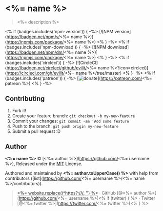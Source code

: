 # <%= name %>

> <%= description %>

<% if (badges.includes('npm-version')) { -%>
[![NPM version](https://badgen.net/npm/v/<%= name %>)](https://npmjs.com/package/<%= name %>)
<% } -%>
<% if (badges.includes('npm-download')) { -%>
[![NPM download](https://badgen.net/npm/dm/<%= name %>)](https://npmjs.com/package/<%= name %>)
<% } -%>
<% if (badges.includes('circleci')) { -%>
[![CircleCI](https://badgen.net/circleci/github/evillt/<%= name %>?icon=circleci)](https://circleci.com/gh/evillt/<%= name %>/tree/master)
<% } -%>
<% if (badges.includes('patreon')) { -%>
[![donate](https://badgen.net/badge/support%20me/donate/f2a)](https://patreon.com/<%= patreon %>)
<% } -%>

## Contributing

1. Fork it!
2. Create your feature branch: `git checkout -b my-new-feature`
3. Commit your changes: `git commit -am 'Add some feature'`
4. Push to the branch: `git push origin my-new-feature`
5. Submit a pull request :D

## Author

**<%= name %>** © [<%= author %>](https://github.com/<%= username %>), Released under the [MIT](./LICENSE) License.

Authored and maintained by **<%= author.toUpperCase() %>** with help from contributors ([list](https://github.com/<%= username %>/<%= name %>/contributors)).

> [<%= website.replace(/^https?:\/\//, '') %>](<%= website %>) · GitHub [@<%= author %>](https://github.com/<%= username %>)<% if (twitter) { %> · Twitter [@<%= twitter %>](https://twitter.com/<%= twitter %>)<% } %>
